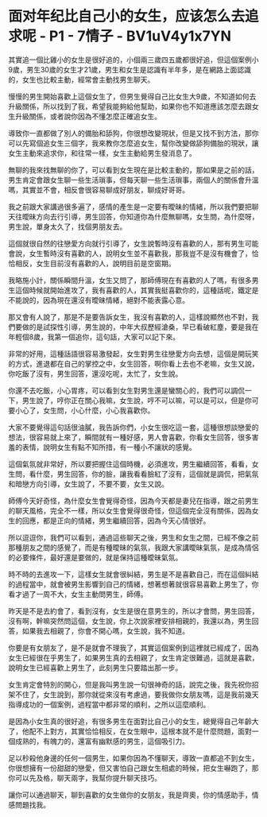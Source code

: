 # 面对年纪比自己小的女生，应该怎么去追求呢 - P1 - 7情子 - BV1uV4y1x7YN

其實追一個比雞小的女生是很好追的，小個兩三歲四五歲都很好追，但這個案例小9歲，男生30歲的女生才21歲，男生和女生是認識有半年多，是在網路上面認識的，女生也比較主動，經常會主動找男生聊天。

慢慢的男生開始喜歡上這個女生了，但男生覺得自己比女生大9歲，不知道如何去升級關係，所以找到了我，希望我能夠給他幫助，如果你也不知道應該怎麼去跟女生升級關係，或者說你因為不懂怎麼正確追女生。

導致你一直都做了別人的備胎和舔狗，你很想改變現狀，但是又找不到方法，那你可以先寫個追女生三個字，我來教你怎麼追女生，幫你改變做舔狗備胎的現狀，讓女生主動來追求你，和往常一樣，女生主動給男生發消息了。

無聊的我來找無聊的你了，可以看到女生現在是比較主動的，那如果是之前的話，男生肯定會跟女生聊一些生活瑣事，但每天聊一些生活瑣事，兩個人的關係會升溫嗎，其實並不會，相反會很容易聊成好朋友，聊成好哥哥。

我之前跟大家講過很多遍了，感情的產生是一定要有曖昧的情緒，所以我們要把聊天往曖昧方向去行引導，男生回答，你知道你為什麼無聊嗎，女生問，為什麼呀，男生說，單身太久了，找個男朋友去。

這個就很自然的往戀愛方向就行引導了，女生說暫時沒有喜歡的人，那有男生可能會說，女生暫時沒有喜歡的人，說明女生並不喜歡我，那我豈不是沒有機會了，恰恰相反，女生目前沒有喜歡的人，說明目前是空窗期。

我略施小計，關係瞬間升溫，女生又問了，那師傅現在有喜歡的人了嗎，有很多男生這個時候就開始進攻了，我有喜歡的人，其實我挺喜歡你的，這種話呢，鐵定是不能說的，因為現在還沒有曖昧情緒，絕對不能表露心意。

那又會有人說了，那是不是要告訴女生，我沒有喜歡的人，這樣說顯然也不對，我們要做的是試探性引導，男生說的，中年大叔歷經滄桑，早已看破紅塵，要是我在年輕個8歲，我第一個追你，這句話，大家可以記下來。

非常的好用，這種話語很容易激發起，女生對男生往戀愛方向去想，這個是開玩笑的方式，進退都在自己的掌控之中，女生回答，啊你看上去也不老嘛，女生又說，你吃飯了沒有，男生回答，還沒吃呢，太忙了，女生說。

你還不去吃飯，小心胃疼，可以看到女生對男生還是蠻關心的，我們可以調侃一下，男生說了，哼你正在關心我嘛，女生說，哼不可以嘛，可以是可以，但是你可要小心了，女生問，小心什麼，小心我喜歡你。

大家不要覺得這句話很油膩，我告訴你們，小女生很吃這一套，這種很想談戀愛的想法，很容易就上來了，瞬間就有一種好感，男人會喜歡，你看女生回答，很多害羞的表情，說明女生有點不知所措，有一種小不讓狀的感覺。

這個氣氛就非常好，所以要把握住這個時機，必須進攻，男生繼續回答，看看，女生問，看什麼，男生回答，你的臉，讓我看看臉紅了沒有，這個就是調侃，把氣氛和暗戀方向引導，女生說了，不要不要，女生又說。

師傅今天好奇怪，為什麼女生會覺得奇怪，因為今天都是妻兒在指導，跟之前男生的聊天風格，完全不一樣，所以女生會覺得很奇怪，但這個完全沒有關係，因為女生的回應，都是正向的情緒，男生繼續回答，因為今天心情很好。

所以逗逗你，我們可以看到，通過這些聊天之後，男生和女生之間，已經不像之前那種朋友之間的感覺了，而是有種曖昧的氣氛，我跟大家講曖昧氣氛，是成為情侶的必要條件，最好還是要做的，就是保持這種曖昧氣氛。

時不時的去進攻一下，這樣女生就會很糾結，男生是不是喜歡自己，而在這個糾結的過程當中，就會被男生影響到自己的情緒，想著想著就很容易喜歡上男生了，你看才過了一周不大，女生主動問男生，師傅。

昨天是不是去約會了，看到沒有，女生是很在意男生的，所以才會問，男生回答，沒有啊，幹嘛突然問這個，女生說，你上次說家裡安排相親的，我還以為，男生回答，如果我去相親了，你會不開心嗎，女生說，我不知道。

你要是有女朋友了，是不是就會不理我了，其實這個案例到這裡就已經成了，因為女生已經很在乎男生了，如果男生真的去相親了，女生肯定很難過，這就是喜歡，說明女生已經喜歡上男生了，此刻男生只要踏出那一步。

女生肯定會特別的開心，但是我叫男生說一句很神奇的話，說完之後，我先祝你招架不住了，女生說到，那你就從來沒有考慮過，要我做你女朋友嗎，這是我前幾天指導成功的一個案例，過程當中都非常的順利，之所以這麼順利。

是因為小女生真的很好追，有很多男生在面對比自己小的女生，總覺得自己年齡大了，他配不上對方，其實恰恰相反，在女生眼中，這根本就不是什麼問題，面對一個成熟的，有魄力的，還富有幽默感的男生，這個吸引力。

足以秒殺他身邊的任何一個男生，如果你因為不懂聊天，導致一直都追不到女生，你很想擁有一份甜甜的戀愛，但又害怕自己跟女生相處的時候，把女生嚇跑了，那你可以先及格，聊天兩字，我幫你提升聊天技巧。

讓你可以通過聊天，聊到喜歡的女生做你的女朋友，我是齊奧，你的情感助手，情感問題找我。